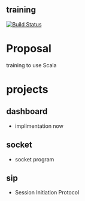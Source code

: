 training
---

[![Build Status](https://travis-ci.org/keyno63/training.svg?branch=master)](https://travis-ci.org/keyno63/training)

# Proposal
training to use Scala

# projects
## dashboard
* implimentation now

## socket
* socket program

## sip
* Session Initiation Protocol

